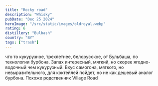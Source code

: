 ```yaml
---
title: "Rocky road"
description: "Whisky"
pubDate: "Dec 25 2024"
heroImage: "/src/static/images/oldroyal.webp"
rating: 6
distillery: "Bulbash"
country: "BY"
tags: ["trash"]
---
```


что то кукурузное, трехлетнее, белорусское, от Бульбаша, по технологии бурбона. Запах интересный, мягкий, но скорее ягодно-водочный чем кукурузный. Вкус самогона, мягкого, но невыразительного, для коктейлей пойдет, но не как дешевый аналог бурбона. Похоже родственник Village Road
